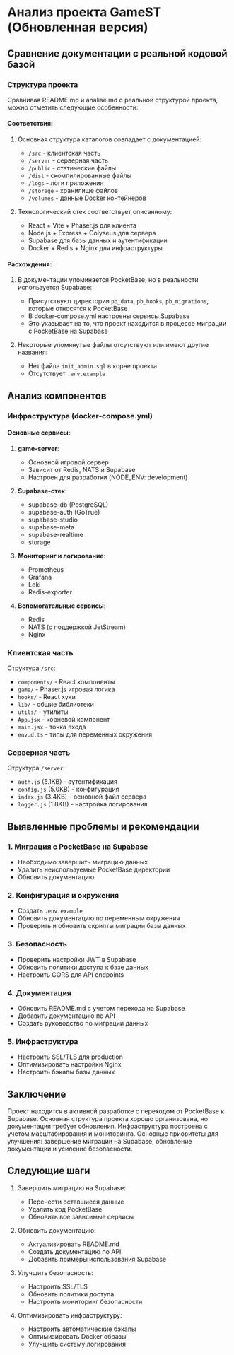 # Анализ проекта GameST (Обновленная версия)

## Сравнение документации с реальной кодовой базой

### Структура проекта
Сравнивая README.md и analise.md с реальной структурой проекта, можно отметить следующие особенности:

#### Соответствия:
1. Основная структура каталогов совпадает с документацией:
   - `/src` - клиентская часть
   - `/server` - серверная часть
   - `/public` - статические файлы
   - `/dist` - скомпилированные файлы
   - `/logs` - логи приложения
   - `/storage` - хранилище файлов
   - `/volumes` - данные Docker контейнеров

2. Технологический стек соответствует описанному:
   - React + Vite + Phaser.js для клиента
   - Node.js + Express + Colyseus для сервера
   - Supabase для базы данных и аутентификации
   - Docker + Redis + Nginx для инфраструктуры

#### Расхождения:
1. В документации упоминается PocketBase, но в реальности используется Supabase:
   - Присутствуют директории `pb_data`, `pb_hooks`, `pb_migrations`, которые относятся к PocketBase
   - В docker-compose.yml настроены сервисы Supabase
   - Это указывает на то, что проект находится в процессе миграции с PocketBase на Supabase

2. Некоторые упомянутые файлы отсутствуют или имеют другие названия:
   - Нет файла `init_admin.sql` в корне проекта
   - Отсутствует `.env.example`

## Анализ компонентов

### Инфраструктура (docker-compose.yml)

#### Основные сервисы:
1. **game-server**:
   - Основной игровой сервер
   - Зависит от Redis, NATS и Supabase
   - Настроен для разработки (NODE_ENV: development)

2. **Supabase-стек**:
   - supabase-db (PostgreSQL)
   - supabase-auth (GoTrue)
   - supabase-studio
   - supabase-meta
   - supabase-realtime
   - storage

3. **Мониторинг и логирование**:
   - Prometheus
   - Grafana
   - Loki
   - Redis-exporter

4. **Вспомогательные сервисы**:
   - Redis
   - NATS (с поддержкой JetStream)
   - Nginx

### Клиентская часть

Структура `/src`:
- `components/` - React компоненты
- `game/` - Phaser.js игровая логика
- `hooks/` - React хуки
- `lib/` - общие библиотеки
- `utils/` - утилиты
- `App.jsx` - корневой компонент
- `main.jsx` - точка входа
- `env.d.ts` - типы для переменных окружения

### Серверная часть

Структура `/server`:
- `auth.js` (5.1KB) - аутентификация
- `config.js` (5.0KB) - конфигурация
- `index.js` (3.4KB) - основной файл сервера
- `logger.js` (1.8KB) - настройка логирования

## Выявленные проблемы и рекомендации

### 1. Миграция с PocketBase на Supabase
- Необходимо завершить миграцию данных
- Удалить неиспользуемые PocketBase директории
- Обновить документацию

### 2. Конфигурация и окружения
- Создать `.env.example`
- Обновить документацию по переменным окружения
- Проверить и обновить скрипты миграции базы данных

### 3. Безопасность
- Проверить настройки JWT в Supabase
- Обновить политики доступа к базе данных
- Настроить CORS для API endpoints

### 4. Документация
- Обновить README.md с учетом перехода на Supabase
- Добавить документацию по API
- Создать руководство по миграции данных

### 5. Инфраструктура
- Настроить SSL/TLS для production
- Оптимизировать настройки Nginx
- Настроить бэкапы базы данных

## Заключение

Проект находится в активной разработке с переходом от PocketBase к Supabase. Основная структура проекта хорошо организована, но документация требует обновления. Инфраструктура построена с учетом масштабирования и мониторинга. Основные приоритеты для улучшения: завершение миграции на Supabase, обновление документации и усиление безопасности.

## Следующие шаги

1. Завершить миграцию на Supabase:
   - Перенести оставшиеся данные
   - Удалить код PocketBase
   - Обновить все зависимые сервисы

2. Обновить документацию:
   - Актуализировать README.md
   - Создать документацию по API
   - Добавить примеры использования Supabase

3. Улучшить безопасность:
   - Настроить SSL/TLS
   - Обновить политики доступа
   - Настроить мониторинг безопасности

4. Оптимизировать инфраструктуру:
   - Настроить автоматические бэкапы
   - Оптимизировать Docker образы
   - Улучшить систему логирования 